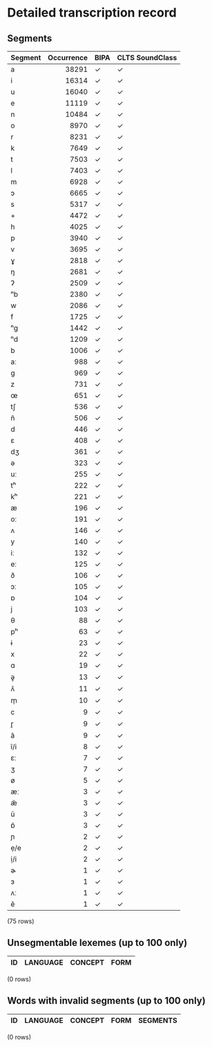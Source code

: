 
# Detailed transcription record

## Segments

| Segment | Occurrence | BIPA | CLTS SoundClass |
|:----------|-------------:|:-------|:------------------|
| a | 38291 | ✓ | ✓ |
| i | 16314 | ✓ | ✓ |
| u | 16040 | ✓ | ✓ |
| e | 11119 | ✓ | ✓ |
| n | 10484 | ✓ | ✓ |
| o | 8970 | ✓ | ✓ |
| r | 8231 | ✓ | ✓ |
| k | 7649 | ✓ | ✓ |
| t | 7503 | ✓ | ✓ |
| l | 7403 | ✓ | ✓ |
| m | 6928 | ✓ | ✓ |
| ɔ | 6665 | ✓ | ✓ |
| s | 5317 | ✓ | ✓ |
| + | 4472 | ✓ | ✓ |
| h | 4025 | ✓ | ✓ |
| p | 3940 | ✓ | ✓ |
| v | 3695 | ✓ | ✓ |
| ɣ | 2818 | ✓ | ✓ |
| ŋ | 2681 | ✓ | ✓ |
| ʔ | 2509 | ✓ | ✓ |
| ⁿb | 2380 | ✓ | ✓ |
| w | 2086 | ✓ | ✓ |
| f | 1725 | ✓ | ✓ |
| ⁿg | 1442 | ✓ | ✓ |
| ⁿd | 1209 | ✓ | ✓ |
| b | 1006 | ✓ | ✓ |
| aː | 988 | ✓ | ✓ |
| g | 969 | ✓ | ✓ |
| z | 731 | ✓ | ✓ |
| œ | 651 | ✓ | ✓ |
| tʃ | 536 | ✓ | ✓ |
| ñ | 506 | ✓ | ✓ |
| d | 446 | ✓ | ✓ |
| ɛ | 408 | ✓ | ✓ |
| dʒ | 361 | ✓ | ✓ |
| ə | 323 | ✓ | ✓ |
| uː | 255 | ✓ | ✓ |
| tʰ | 222 | ✓ | ✓ |
| kʰ | 221 | ✓ | ✓ |
| æ | 196 | ✓ | ✓ |
| oː | 191 | ✓ | ✓ |
| ʌ | 146 | ✓ | ✓ |
| y | 140 | ✓ | ✓ |
| iː | 132 | ✓ | ✓ |
| eː | 125 | ✓ | ✓ |
| ð | 106 | ✓ | ✓ |
| ɔː | 105 | ✓ | ✓ |
| ɒ | 104 | ✓ | ✓ |
| j | 103 | ✓ | ✓ |
| θ | 88 | ✓ | ✓ |
| pʰ | 63 | ✓ | ✓ |
| ɨ | 23 | ✓ | ✓ |
| x | 22 | ✓ | ✓ |
| ɑ | 19 | ✓ | ✓ |
| ə̥ | 13 | ✓ | ✓ |
| ʌ̃ | 11 | ✓ | ✓ |
| m̩ | 10 | ✓ | ✓ |
| c | 9 | ✓ | ✓ |
| r̥ | 9 | ✓ | ✓ |
| ã | 9 | ✓ | ✓ |
| î/i | 8 | ✓ | ✓ |
| ɛː | 7 | ✓ | ✓ |
| ʒ | 7 | ✓ | ✓ |
| ø | 5 | ✓ | ✓ |
| æː | 3 | ✓ | ✓ |
| æ̃ | 3 | ✓ | ✓ |
| ũ | 3 | ✓ | ✓ |
| ɒ̃ | 3 | ✓ | ✓ |
| ɲ | 2 | ✓ | ✓ |
| ẹ/e | 2 | ✓ | ✓ |
| ị/i | 2 | ✓ | ✓ |
| ɚ | 1 | ✓ | ✓ |
| ɜ | 1 | ✓ | ✓ |
| ʌː | 1 | ✓ | ✓ |
| ẽ | 1 | ✓ | ✓ |

(75 rows)



## Unsegmentable lexemes (up to 100 only)

| ID | LANGUAGE | CONCEPT | FORM |
|------|------------|-----------|--------|

(0 rows)



## Words with invalid segments (up to 100 only)

| ID | LANGUAGE | CONCEPT | FORM | SEGMENTS |
|------|------------|-----------|--------|------------|

(0 rows)


